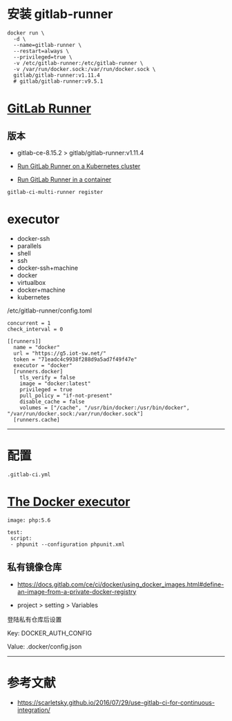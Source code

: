# 安装 gitlab-runner

```
docker run \
  -d \
  --name=gitlab-runner \
  --restart=always \
  --privileged=true \
  -v /etc/gitlab-runner:/etc/gitlab-runner \
  -v /var/run/docker.sock:/var/run/docker.sock \
  gitlab/gitlab-runner:v1.11.4
  # gitlab/gitlab-runner:v9.5.1
```














# [GitLab Runner](https://docs.gitlab.com/runner/)

## 版本
- gitlab-ce-8.15.2 > gitlab/gitlab-runner:v1.11.4 


- [Run GitLab Runner on a Kubernetes cluster](https://docs.gitlab.com/runner/install/kubernetes.html)
- [Run GitLab Runner in a container](https://docs.gitlab.com/runner/install/docker.html)


```
gitlab-ci-multi-runner register
```

# executor
- docker-ssh
- parallels
- shell
- ssh
- docker-ssh+machine
- docker
- virtualbox
- docker+machine
- kubernetes


/etc/gitlab-runner/config.toml

```
concurrent = 1
check_interval = 0

[[runners]]
  name = "docker"
  url = "https://g5.iot-sw.net/"
  token = "71eadc4c9938f288d9a5ad7f49f47e"
  executor = "docker"
  [runners.docker]
    tls_verify = false
    image = "docker:latest"
    privileged = true
    pull_policy = "if-not-present"
    disable_cache = false
    volumes = ["/cache", "/usr/bin/docker:/usr/bin/docker", "/var/run/docker.sock:/var/run/docker.sock"]
  [runners.cache]
```




---

# 配置

`.gitlab-ci.yml`

# [The Docker executor](https://docs.gitlab.com/runner/executors/docker.html) 


```
image: php:5.6

test:
 script:
 - phpunit --configuration phpunit.xml 
```

## 私有镜像仓库

- https://docs.gitlab.com/ce/ci/docker/using_docker_images.html#define-an-image-from-a-private-docker-registry

- project > setting > Variables

登陆私有仓库后设置 

Key: DOCKER_AUTH_CONFIG 

Value: .docker/config.json


---

# 参考文献

- https://scarletsky.github.io/2016/07/29/use-gitlab-ci-for-continuous-integration/
